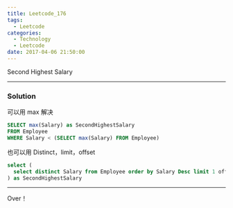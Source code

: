 ```yaml
---
title: Leetcode_176
tags:
  - Leetcode
categories:
  - Technology
  - Leetcode
date: 2017-04-06 21:50:00
---
```

Second Highest Salary

<!-- more -->

***

### Solution

可以用 max 解决
``` sql
SELECT max(Salary) as SecondHighestSalary
FROM Employee
WHERE Salary < (SELECT max(Salary) FROM Employee)

```

也可以用 Distinct，limit，offset
``` sql
select (
  select distinct Salary from Employee order by Salary Desc limit 1 offset 1
) as SecondHighestSalary
```

*** 

Over！










































